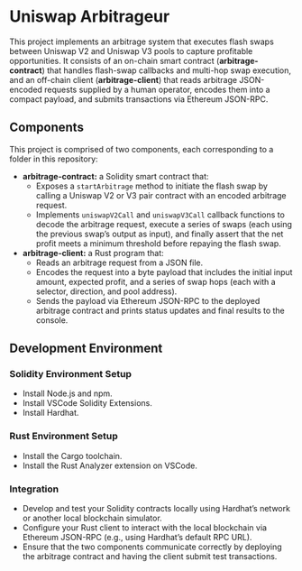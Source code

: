 # Uniswap Arbitrageur

This project implements an arbitrage system that executes flash swaps between Uniswap V2 and Uniswap V3 pools to capture profitable opportunities. It consists of an on-chain smart contract (**arbitrage-contract**) that handles flash-swap callbacks and multi-hop swap execution, and an off-chain client (**arbitrage-client**) that reads arbitrage JSON-encoded requests supplied by a human operator, encodes them into a compact payload, and submits transactions via Ethereum JSON-RPC.

## Components

This project is comprised of two components, each corresponding to a folder in this repository:
- **arbitrage-contract:** a Solidity smart contract that:
  - Exposes a `startArbitrage` method to initiate the flash swap by calling a Uniswap V2 or V3 pair contract with an encoded arbitrage request.
  - Implements `uniswapV2Call` and `uniswapV3Call` callback functions to decode the arbitrage request, execute a series of swaps (each using the previous swap’s output as input), and finally assert that the net profit meets a minimum threshold before repaying the flash swap.
- **arbitrage-client:** a Rust program that:
  - Reads an arbitrage request from a JSON file.
  - Encodes the request into a byte payload that includes the initial input amount, expected profit, and a series of swap hops (each with a selector, direction, and pool address).
  - Sends the payload via Ethereum JSON-RPC to the deployed arbitrage contract and prints status updates and final results to the console.

## Development Environment

### Solidity Environment Setup

- Install Node.js and npm.
- Install VSCode Solidity Extensions.
- Install Hardhat.

### Rust Environment Setup

- Install the Cargo toolchain.
- Install the Rust Analyzer extension on VSCode.

### Integration

- Develop and test your Solidity contracts locally using Hardhat’s network or another local blockchain simulator.
- Configure your Rust client to interact with the local blockchain via Ethereum JSON-RPC (e.g., using Hardhat’s default RPC URL).
- Ensure that the two components communicate correctly by deploying the arbitrage contract and having the client submit test transactions.